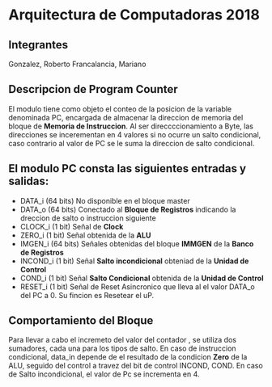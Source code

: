 # Arquitectura de Computadoras 2018
## Integrantes
Gonzalez, Roberto
Francalancia, Mariano

## Descripcion de Program Counter
 El modulo tiene como objeto el conteo de la posicion de la variable denominada PC, encargada de almacenar la direccion de memoria del bloque de **Memoria de Instruccion**.
 Al ser direccccionamiento a Byte, las direcciones se incerementan en 4 valores si no ocurre un salto condicional, caso contrario al valor de PC se le suma la direccion de salto condicional.
## El modulo PC consta las siguientes entradas y salidas:

 * DATA_i (64 bits) No disponible en el bloque master
 * DATA_o (64 bits) Conectado al **Bloque de Registros** indicando la dreccion de salto o instruccion siguiente
 * CLOCK_i (1 bit) Señal de **Clock**
 * ZERO_i (1 bit) Señal obtenida de la **ALU**
 * IMGEN_i (64 bits) Señales obtenidas del bloque **IMMGEN** de la **Banco de Registros**
 * INCOND_i (1 bit) Señal **Salto incondicional** obteniad de la **Unidad de Control**
 * COND_i (1 bit) Señal **Salto Condicional** obtenida de la **Unidad de Control**
 * RESET_i (1 bit) Señal de Reset Asincronico que lleva al el valor DATA_o del PC a 0. Su fincion es Resetear el uP. 
 
 ## Comportamiento del Bloque
 Para llevar a cabo el incremeto del valor del contador , se utiliza dos sumadores, cada una para los tipos de salto. En caso de instruccion condicional, data_in depende de el resultado de la condicion **Zero**  de la ALU,  seguido del control a travez del bit de control INCOND, COND.
 En caso de Salto incondicional, el valor de Pc se incrementa en 4.
